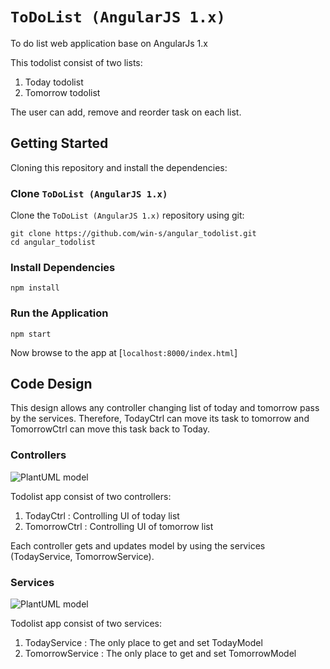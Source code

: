 # `ToDoList (AngularJS 1.x)`

To do list web application base on AngularJs 1.x

This todolist consist of two lists:
1. Today todolist
2. Tomorrow todolist

The user can add, remove and reorder task on each list.



## Getting Started


Cloning this repository and install the dependencies:

### Clone `ToDoList (AngularJS 1.x)`

Clone the `ToDoList (AngularJS 1.x)` repository using git:

```
git clone https://github.com/win-s/angular_todolist.git
cd angular_todolist
```

### Install Dependencies
```
npm install
```

### Run the Application
```
npm start
```
Now browse to the app at [`localhost:8000/index.html`]

## Code Design

This design allows any controller changing list of today and tomorrow pass by the services. Therefore, TodayCtrl can move its task to tomorrow and TomorrowCtrl can move this task back to Today.

### Controllers

![PlantUML model](http://www.plantuml.com/plantuml/png/TO_13e8m38RlUueUCP4NC9uqyG5qDyEXi4Qci2RRWZ7gkxiXPA1Xf-rh_syjbivRh3piq95anOrsVkzj8xYyKk21uMCEMhQMxpqJlp7Oll8yXM03sjHajL_iJBP9iy2bkPu2leES2_3eRav0oTmG6Y0Lai3ce8rsjGp5R1NVHsgvet1__oqLRBq4iWlvjQEXT2BRwOf2EfyU0QZKw8rEoRArSt5Q9xb7kgWTNF7hQFi0)

Todolist app consist of  two controllers:
1. TodayCtrl : Controlling UI of today list
2. TomorrowCtrl : Controlling UI of tomorrow list

Each controller gets and updates model by using the services (TodayService, TomorrowService).

### Services

![PlantUML model](http://www.plantuml.com/plantuml/png/VP313e8m38RlUueU8P4N89wyUz8NA31r23HP6ubHtjqvG0Kcjsxxlgv_CMEnc0iSgQ3AiEoGzK7RcycregpK_HFU5tSrMKjj2DrJeQivs5ygNFdleM2GQWz3HLX4iOAp5g-_Q_xMNMX0ryJR4CbdbbWvzi_aORvR1dAW9q2GhmmbCZLm8bkZXDgFpdWEQSuAh06spoIPP8BKD1TjZQpXarGJOmW0YwvkhnktJpMNV_fvCuM1V040)

Todolist app consist of two services:
1. TodayService : The only place to get and set TodayModel
2. TomorrowService : The only place to get and set TomorrowModel

